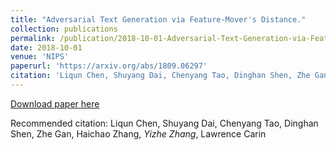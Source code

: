 ```yaml
---
title: "Adversarial Text Generation via Feature-Mover's Distance."
collection: publications
permalink: /publication/2018-10-01-Adversarial-Text-Generation-via-Feature-Mover's-Distance
date: 2018-10-01
venue: 'NIPS'
paperurl: 'https://arxiv.org/abs/1809.06297'
citation: 'Liqun Chen, Shuyang Dai, Chenyang Tao, Dinghan Shen, Zhe Gan, Haichao Zhang, <b>Yizhe Zhang</b>, Lawrence Carin'
---
```

[Download paper here](https://arxiv.org/abs/1809.06297)

Recommended citation: Liqun Chen, Shuyang Dai, Chenyang Tao, Dinghan Shen, Zhe Gan, Haichao Zhang, *Yizhe Zhang*, Lawrence Carin